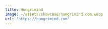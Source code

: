 ```yaml
---
title: Hungrimind
image: ~/assets/showcase/hungrimind.com.webp
url: "https://hungrimind.com"
---
```

